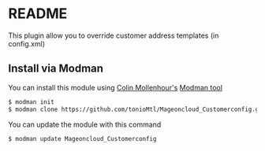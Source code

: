 README
================

This plugin allow you to override customer address templates (in config.xml)

Install via Modman
----------------

You can install this module using [Colin Mollenhour's](https://github.com/colinmollenhour) [Modman tool](https://github.com/colinmollenhour/modman)

```bash
$ modman init
$ modman clone https://github.com/tonioMtl/Mageoncloud_Customerconfig.git
```
You can update the module with this command

```bash
$ modman update Mageoncloud_Customerconfig
```